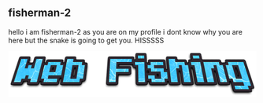 ## fisherman-2
hello i am fisherman-2 as you are on my profile i dont know why you are here but the snake is going to get you. HISSSSS

<p align="center"><img src="https://raw.githubusercontent.com/fisherman-2/webfishing/refs/heads/main/static/img/webfishinglogo.png" /></p>
